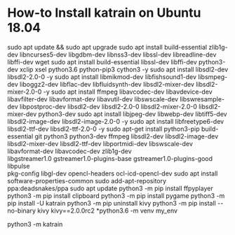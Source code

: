 # How-to Install katrain on Ubuntu 18.04


sudo apt update && sudo apt upgrade
sudo apt install build-essential zlib1g-dev libncurses5-dev libgdbm-dev libnss3-dev libssl-dev libreadline-dev libffi-dev wget
sudo apt install build-essential libssl-dev libffi-dev python3-dev xclip xsel python3.6 python-pip3 cython3 -y
sudo apt install libsdl2-dev libsdl2-2.0-0 -y
sudo apt install libmikmod-dev libfishsound1-dev libsmpeg-dev liboggz2-dev libflac-dev libfluidsynth-dev libsdl2-mixer-dev libsdl2-mixer-2.0-0 -y
sudo apt install ffmpeg libavcodec-dev libavdevice-dev libavfilter-dev libavformat-dev libavutil-dev libswscale-dev libswresample-dev libpostproc-dev libsdl2-dev libsdl2-2.0-0 libsdl2-mixer-2.0-0 libsdl2-mixer-dev python3-dev
sudo apt install libjpeg-dev libwebp-dev libtiff5-dev libsdl2-image-dev libsdl2-image-2.0-0 -y
sudo apt install libfreetype6-dev libsdl2-ttf-dev libsdl2-ttf-2.0-0 -y
sudo apt-get install python3-pip build-essential git python3 python3-dev ffmpeg libsdl2-dev libsdl2-image-dev\
    libsdl2-mixer-dev libsdl2-ttf-dev libportmidi-dev libswscale-dev libavformat-dev libavcodec-dev zlib1g-dev\
    libgstreamer1.0 gstreamer1.0-plugins-base gstreamer1.0-plugins-good libpulse\
    pkg-config libgl-dev opencl-headers ocl-icd-opencl-dev
sudo apt install software-properties-common
sudo add-apt-repository ppa:deadsnakes/ppa
sudo apt update
python3 -m pip install ffpyplayer
python3 -m pip install clipboard
python3 -m pip install pygame
python3 -m pip install -U katrain
python3 -m pip uninstall kivy
python3 -m pip install --no-binary kivy kivy==2.0.0rc2
*python3.6 -m venv my_env


python3 -m katrain
